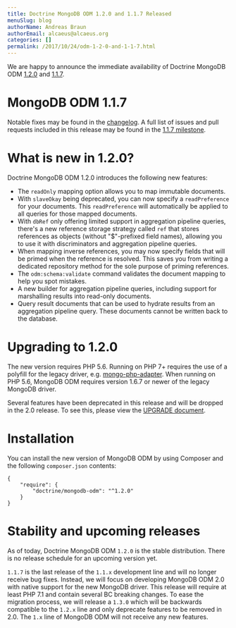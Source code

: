 ```yaml
---
title: Doctrine MongoDB ODM 1.2.0 and 1.1.7 Released
menuSlug: blog
authorName: Andreas Braun
authorEmail: alcaeus@alcaeus.org
categories: []
permalink: /2017/10/24/odm-1-2-0-and-1-1-7.html
---
```

We are happy to announce the immediate availability of Doctrine MongoDB
ODM [1.2.0](https://github.com/doctrine/mongodb-odm/releases/tag/1.2.0)
and [1.1.7](https://github.com/doctrine/mongodb-odm/releases/tag/1.1.7).

MongoDB ODM 1.1.7
=================

Notable fixes may be found in the
[changelog](https://github.com/doctrine/mongodb-odm/blob/1.1.x/CHANGELOG-1.1.md#117-2017-10-23).
A full list of issues and pull requests included in this release may be
found in the [1.1.7
milestone](https://github.com/doctrine/mongodb-odm/issues?q=milestone%3A1.1.7).

What is new in 1.2.0?
=====================

Doctrine MongoDB ODM 1.2.0 introduces the following new features:

-   The `readOnly` mapping option allows you to map immutable documents.
-   With `slaveOkay` being deprecated, you can now specify a
    `readPreference` for your documents. This `readPreference` will
    automatically be applied to all queries for those mapped documents.
-   With `dbRef` only offering limited support in aggregation pipeline
    queries, there's a new reference storage strategy called `ref` that
    stores references as objects (without "\$"-prefixed field names),
    allowing you to use it with discriminators and aggregation pipeline
    queries.
-   When mapping inverse references, you may now specify fields that
    will be primed when the reference is resolved. This saves you from
    writing a dedicated repository method for the sole purpose of
    priming references.
-   The `odm:schema:validate` command validates the document mapping to
    help you spot mistakes.
-   A new builder for aggregation pipeline queries, including support
    for marshalling results into read-only documents.
-   Query result documents that can be used to hydrate results from an
    aggregation pipeline query. These documents cannot be written back
    to the database.

Upgrading to 1.2.0
==================

The new version requires PHP 5.6. Running on PHP 7+ requires the use of
a polyfill for the legacy driver, e.g.
[mongo-php-adapter](https://github.com/alcaeus/mongo-php-adapter). When
running on PHP 5.6, MongoDB ODM requires version 1.6.7 or newer of the
legacy MongoDB driver.

Several features have been deprecated in this release and will be
dropped in the 2.0 release. To see this, please view the [UPGRADE
document](https://github.com/doctrine/mongodb-odm/blob/1.2.x/UPGRADE-1.2.md).

Installation
============

You can install the new version of MongoDB ODM by using Composer and the
following `composer.json` contents:

~~~~ {.sourceCode .json}
{
    "require": {
        "doctrine/mongodb-odm": "^1.2.0"
    }
}
~~~~

Stability and upcoming releases
===============================

As of today, Doctrine MongoDB ODM `1.2.0` is the stable distribution.
There is no release schedule for an upcoming version yet.

`1.1.7` is the last release of the `1.1.x` development line and will no
longer receive bug fixes. Instead, we will focus on developing MongoDB
ODM 2.0 with native support for the new MongoDB driver. This release
will require at least PHP 7.1 and contain several BC breaking changes.
To ease the migration process, we will release a `1.3.0` which will be
backwards compatible to the `1.2.x` line and only deprecate features to
be removed in 2.0. The `1.x` line of MongoDB ODM will not receive any
new features.
